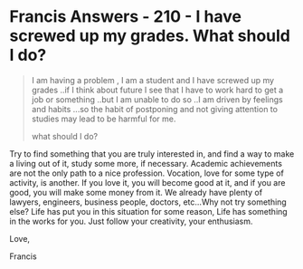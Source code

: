 # Francis Answers - 210 - I have screwed up my grades. What should I do?

>I am having a problem , I am a student and I have screwed up my grades ..if I think about future I see that I have to work hard to get a job or something ..but I am unable to do so ..I am driven by feelings and habits ...so the habit of postponing and not giving attention to studies may lead to be harmful for me.
>
>what should I do?

Try to find something that you are truly interested in, and find a way to make a living out of it, study some more, if necessary. Academic achievements are not the only path to a nice profession. Vocation, love for some type of activity, is another. If you love it, you will become good at it, and if you are good, you will make some money from it. We already have plenty of lawyers, engineers, business people, doctors, etc...Why not try something else? Life has put you in this situation for some reason, Life has something in the works for you. Just follow your creativity, your enthusiasm.

Love,

Francis